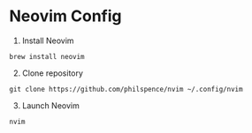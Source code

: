 # Neovim Config

1. Install Neovim

  ```shell
  brew install neovim
  ```

2. Clone repository    

  ```shell
  git clone https://github.com/philspence/nvim ~/.config/nvim
  ```

3. Launch Neovim

  ```shell
  nvim
  ```
